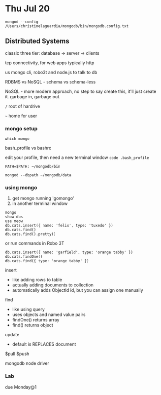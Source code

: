 # Thu Jul 20

`mongod --config /Users/christinelaguardia/mongodb/bin/mongodb.config.txt
`

## Distributed Systems
classic three tier: database -> server -> clients

tcp connectivity, for web apps typically http

us mongo cli, robo3t and node.js to talk to db

RDBMS vs NoSQL - schema vs schema-less

NoSQL - more modern approach, no step to say create this, it'll just create it. garbage in, garbage out.

`/` root of hardrive

`~` home for user

### mongo setup

`which mongo`

bash_profile vs bashrc

edit your profile, then need a new terminal window
`code .bash_profile`

`PATH=$PATH: ~/mongodb/bin`

`mongod --dbpath ~/mongodb/data`

### using mongo

1. get mongo running 'gomongo'
2. in another terminal window
```
mongo
show dbs
use meow
db.cats.insert({ name: 'felix', type: 'tuxedo' })
db.cats.find()
db.cats.find().pretty()
```
or run commands in Robo 3T
```
db.cats.insert({ name: 'garfield', type: 'orange tabby' })
db.cats.findOne()
db.cats.find({ type: 'orange tabby' })

```

insert
* like adding rows to table
* actually adding documents to collection
* automatically adds ObjectId id, but you can assign one manually

find
* like using query
* uses objects and named value pairs
* findOne() returns array
* find() returns object

update
* default is REPLACES document

$pull
$push

mongodb node driver

### Lab
due Monday@1
